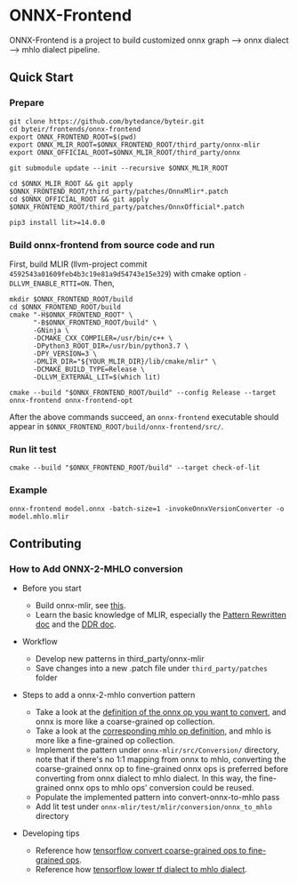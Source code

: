 # ONNX-Frontend

ONNX-Frontend is a project to build customized onnx graph --> onnx dialect --> mhlo dialect pipeline.

## Quick Start

### Prepare
```
git clone https://github.com/bytedance/byteir.git
cd byteir/frontends/onnx-frontend
export ONNX_FRONTEND_ROOT=$(pwd)
export ONNX_MLIR_ROOT=$ONNX_FRONTEND_ROOT/third_party/onnx-mlir
export ONNX_OFFICIAL_ROOT=$ONNX_MLIR_ROOT/third_party/onnx

git submodule update --init --recursive $ONNX_MLIR_ROOT

cd $ONNX_MLIR_ROOT && git apply $ONNX_FRONTEND_ROOT/third_party/patches/OnnxMlir*.patch
cd $ONNX_OFFICIAL_ROOT && git apply $ONNX_FRONTEND_ROOT/third_party/patches/OnnxOfficial*.patch

pip3 install lit>=14.0.0
```

### Build onnx-frontend from source code and run
First, build MLIR (llvm-project commit `4592543a01609feb4b3c19e81a9d54743e15e329`) with cmake option `-DLLVM_ENABLE_RTTI=ON`.
Then,
```
mkdir $ONNX_FRONTEND_ROOT/build
cd $ONNX_FRONTEND_ROOT/build
cmake "-H$ONNX_FRONTEND_ROOT" \
      "-B$ONNX_FRONTEND_ROOT/build" \
      -GNinja \
      -DCMAKE_CXX_COMPILER=/usr/bin/c++ \
      -DPython3_ROOT_DIR=/usr/bin/python3.7 \
      -DPY_VERSION=3 \
      -DMLIR_DIR="${YOUR_MLIR_DIR}/lib/cmake/mlir" \
      -DCMAKE_BUILD_TYPE=Release \
      -DLLVM_EXTERNAL_LIT=$(which lit)

cmake --build "$ONNX_FRONTEND_ROOT/build" --config Release --target onnx-frontend onnx-frontend-opt
```
After the above commands succeed, an `onnx-frontend` executable should appear in `$ONNX_FRONTEND_ROOT/build/onnx-frontend/src/`.

### Run lit test
```
cmake --build "$ONNX_FRONTEND_ROOT/build" --target check-of-lit
```

### Example
```
onnx-frontend model.onnx -batch-size=1 -invokeOnnxVersionConverter -o model.mhlo.mlir
```

## Contributing

### How to Add ONNX-2-MHLO conversion
- Before you start
  - Build onnx-mlir, see [this](https://github.com/onnx/onnx-mlir/blob/main/docs/BuildOnLinuxOSX.md).
  - Learn the basic knowledge of MLIR, especially the [Pattern Rewritten doc](https://mlir.llvm.org/docs/PatternRewriter/) and the [DDR doc](https://mlir.llvm.org/docs/DeclarativeRewrites/).

- Workflow
  - Develop new patterns in third_party/onnx-mlir
  - Save changes into a new .patch file under `third_party/patches` folder

- Steps to add a onnx-2-mhlo convertion pattern

  - Take a look at the [definition of the onnx op you want to convert](https://github.com/onnx/onnx-mlir/blob/main/src/Dialect/ONNX/ONNXOps.td.inc), and onnx is more like a coarse-grained op collection.
  - Take a look at the [corresponding mhlo op definition](https://github.com/tensorflow/mlir-hlo/blob/master/include/mlir-hlo/Dialect/mhlo/IR/hlo_ops.td), and mhlo is more like a fine-grained op collection.
  - Implement the pattern under `onnx-mlir/src/Conversion/` directory, note that if there's no 1:1 mapping from onnx to mhlo, converting the coarse-grained onnx op to fine-grained onnx ops is preferred before converting from onnx dialect to mhlo dialect. In this way, the fine-grained onnx ops to mhlo ops' conversion could be reused.
  - Populate the implemented pattern into convert-onnx-to-mhlo pass
  - Add lit test under `onnx-mlir/test/mlir/conversion/onnx_to_mhlo` directory

- Developing tips
  - Reference how [tensorflow convert coarse-grained ops to fine-grained ops](https://github.com/tensorflow/tensorflow/blob/master/tensorflow/compiler/mlir/tensorflow/transforms/lower_tf.cc). 
  - Reference how [tensorflow lower tf dialect to mhlo dialect](https://github.com/tensorflow/tensorflow/blob/master/tensorflow/compiler/mlir/xla/transforms/legalize_tf.cc).
